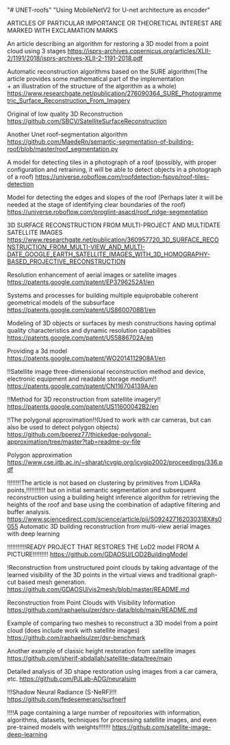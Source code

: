 "# UNET-roofs" 
"Using MobileNetV2 for U-net architecture as encoder" 



ARTICLES OF PARTICULAR IMPORTANCE OR THEORETICAL INTEREST ARE MARKED WITH EXCLAMATION MARKS



An article describing an algorithm for restoring a 3D model from a point cloud using 3 stages
https://isprs-archives.copernicus.org/articles/XLII-2/1191/2018/isprs-archives-XLII-2-1191-2018.pdf

Automatic reconstruction algorithms based on the SURE algorithm(The article provides some mathematical 
                                                                part of the implementation      
                                                                + an illustration of the structure
                                                                of the algorithm as a whole)
https://www.researchgate.net/publication/276090364_SURE_Photogrammetric_Surface_Reconstruction_From_Imagery

Original of low quality 3D Reconstruction
https://github.com/SBCV/SatelliteSurfaceReconstruction

Another Unet roof-segmentation algorithm
https://github.com/MaedeRn/semantic-segmentation-of-building-roof/blob/master/roof_segmentation.py

A model for detecting tiles in a photograph of a roof (possibly, with proper configuration and retraining, 
                                                        it will be able to detect objects in a photograph of a roof)
https://universe.roboflow.com/roofdetection-fspvp/roof-tiles-detection

Model for detecting the edges and slopes of the roof (Perhaps later it will be needed at the stage of 
                                                      identifying clear boundaries of the roof)
https://universe.roboflow.com/proglint-asacd/roof_ridge-segmentation

3D SURFACE RECONSTRUCTION FROM MULTI-PROJECT AND MULTIDATE SATELLITE IMAGES
https://www.researchgate.net/publication/360957720_3D_SURFACE_RECONSTRUCTION_FROM_MULTI-VIEW_AND_MULTI-DATE_GOOGLE_EARTH_SATELLITE_IMAGES_WITH_3D_HOMOGRAPHY-BASED_PROJECTIVE_RECONSTRUCTION

Resolution enhancement of aerial images or satellite images
https://patents.google.com/patent/EP3796252A1/en

Systems and processes for building multiple equiprobable coherent geometrical models of the subsurface
https://patents.google.com/patent/US8600708B1/en

Modeling of 3D objects or surfaces by mesh constructions having optimal quality characteristics and dynamic resolution capabilities
https://patents.google.com/patent/US5886702A/en

Providing a 3d model
https://patents.google.com/patent/WO2014112908A1/en

!!Satellite image three-dimensional reconstruction method and device, electronic equipment and readable storage medium!!
https://patents.google.com/patent/CN116704139A/en

!!Method for 3D reconstruction from satellite imagery!!
https://patents.google.com/patent/US11600042B2/en

!!The polygonal approximation!!(Used to work with car cameras, but can also be used to detect polygon objects)
https://github.com/bperez77/thickedge-polygonal-approximation/tree/master?tab=readme-ov-file

Polygon approximation
https://www.cse.iitb.ac.in/~sharat/icvgip.org/icvgip2002/proceedings/336.pdf

!!!!!!!!The article is not based on clustering by primitives from LIDARa points,!!!!!!!!!!!
                                but on initial semantic segmentation and subsequent reconstruction
                                using a building height inference algorithm for retrieving the heights of the roof 
                                and base using the combination of adaptive filtering and buffer analysis.
https://www.sciencedirect.com/science/article/pii/S092427162030318X#s0055
Automatic 3D building reconstruction from multi-view aerial images with deep learning

!!!!!!!!!!!READY PROJECT THAT RESTORES THE LoD2 model FROM A PICTURE!!!!!!!!!
https://github.com/GDAOSU/LOD2BuildingModel

!Reconstruction from unstructured point clouds by taking advantage of the learned visibility of the 3D points 
            in the virtual views and traditional graph-cut based mesh generation.
https://github.com/GDAOSU/vis2mesh/blob/master/README.md

Reconstruction from Point Clouds with Visibility Information
https://github.com/raphaelsulzer/dsrv-data/blob/main/README.md

Example of comparing two meshes to reconstruct a 3D model from a point cloud (does include work with satellite images)
https://github.com/raphaelsulzer/dsr-benchmark

Another example of classic height restoration from satellite images
https://github.com/sherif-abdallah/satellite-data/tree/main

Detailed analysis of 3D shape restoration using images from a car camera, etc.
https://github.com/PJLab-ADG/neuralsim

!!!Shadow Neural Radiance (S-NeRF)!!!
https://github.com/fedesemeraro/surfnerf

!!!!A page containing a large number of repositories with information, algorithms, datasets, techniques 
        for processing satellite images, and even pre-trained models with weights!!!!!!!
https://github.com/satellite-image-deep-learning
